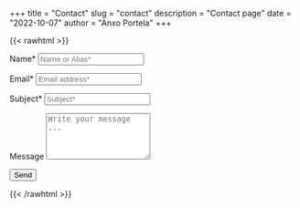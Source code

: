 +++
title = "Contact"
slug = "contact"
description = "Contact page"
date = "2022-10-07"
author = "Anxo Portela"
+++

{{< rawhtml >}}
<script type="text/javascript">var submitted=false;</script>
<iframe name="hidden_iframe" id="hidden_iframe" style="display:none;" 
onload="if(submitted) {window.location='/thankyou';}"></iframe>

<form action="https://docs.google.com/forms/u/0/d/e/1FAIpQLSc1ov8p4HEO5lqdiXZTHVK6FNIcc1VX_uk4J4VgdpHNK1cbUg/formResponse" method="post" target="hidden_iframe" onsubmit="submitted=true">
  <label>Name*</label>
        <input type="text" placeholder="Name or Alias*" class="form-input" name="entry.2005620554" required>

  <label>Email*</label>
        <input type="email" placeholder="Email address*" class="form-input" name="entry.1045781291" required>

   <label>Subject*</label>
        <input type="text" placeholder="Subject*" class="form-input" name="entry.1065046570" required>

   <label>Message</label>
        <textarea rows="5" placeholder="Write your message ..." class="form-input" name="entry.839337160" ></textarea>

   <button type="submit">Send</button>
</form>
{{< /rawhtml >}}